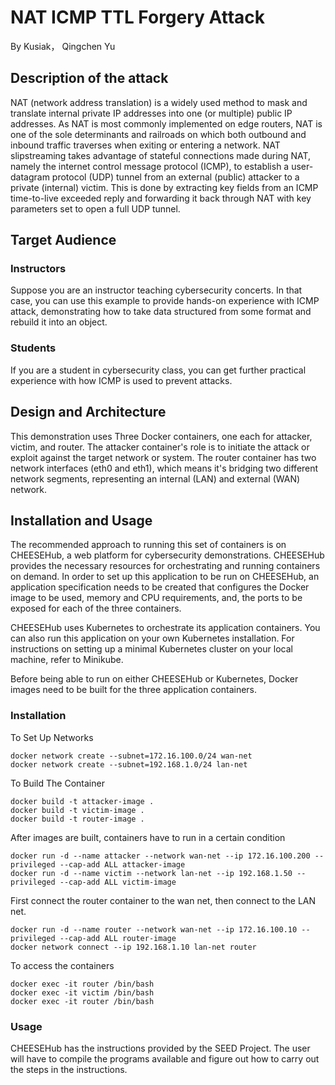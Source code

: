 # NAT ICMP TTL Forgery Attack
By Kusiak， Qingchen Yu <br>

## Description of the attack
NAT (network address translation) is a widely used method to mask and translate internal private
IP addresses into one (or multiple) public IP addresses. As NAT is most commonly implemented
on edge routers, NAT is one of the sole determinants and railroads on which both outbound and
inbound traffic traverses when exiting or entering a network. NAT slipstreaming takes advantage
of stateful connections made during NAT, namely the internet control message protocol (ICMP),
to establish a user-datagram protocol (UDP) tunnel from an external (public) attacker to a private
(internal) victim. This is done by extracting key fields from an ICMP time-to-live exceeded reply
and forwarding it back through NAT with key parameters set to open a full UDP tunnel.


## Target Audience

### Instructors
Suppose you are an instructor teaching cybersecurity concerts. In that case, you can use this example to provide hands-on experience with ICMP attack, demonstrating how to take data structured from some format and
rebuild it into an object. <br>

### Students
If you are a student in cybersecurity class, you can get further practical experience with how ICMP is used to prevent attacks. <br>
## Design and Architecture
This demonstration uses Three Docker containers, one each for attacker, victim, and router. The attacker container's role is to initiate the attack or exploit against the target network or system.
The router container has two network interfaces (eth0 and eth1), which means it's bridging two different network segments, representing an internal (LAN) and external (WAN) network.

## Installation and Usage
The recommended approach to running this set of containers is on CHEESEHub, a web platform for cybersecurity demonstrations. CHEESEHub provides the necessary resources for orchestrating and running containers on demand. In order to set up this application to be run on CHEESEHub, an application specification needs to be created that configures the Docker image to be used, memory and CPU requirements, and, the ports to be exposed for each of the three containers. 

CHEESEHub uses Kubernetes to orchestrate its application containers. You can also run this application on your own Kubernetes installation. For instructions on setting up a minimal Kubernetes cluster on your local machine, refer to Minikube.

Before being able to run on either CHEESEHub or Kubernetes, Docker images need to be built for the three application containers. <br>

### Installation
To Set Up Networks
```
docker network create --subnet=172.16.100.0/24 wan-net
docker network create --subnet=192.168.1.0/24 lan-net
```
To Build The Container
```
docker build -t attacker-image .
docker build -t victim-image .
docker build -t router-image .
```
After images are built, containers have to run in a certain condition
```
docker run -d --name attacker --network wan-net --ip 172.16.100.200 --privileged --cap-add ALL attacker-image
docker run -d --name victim --network lan-net --ip 192.168.1.50 --privileged --cap-add ALL victim-image
```
First connect the router container to the wan net, then connect to the LAN net. 
```
docker run -d --name router --network wan-net --ip 172.16.100.10 --privileged --cap-add ALL router-image
docker network connect --ip 192.168.1.10 lan-net router
```
To access the containers 
```
docker exec -it router /bin/bash
docker exec -it victim /bin/bash
docker exec -it router /bin/bash
```
### Usage
CHEESEHub has the instructions provided by the SEED Project. The user will have to compile the programs available and figure out how to carry out the steps in the instructions. 
